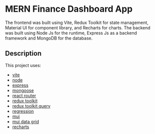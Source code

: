 # MERN Finance Dashboard App

The frontend was built using Vite, Redux Toolkit for state management, Material UI for component library, and Recharts for charts. The backend was built using Node Js for the runtime, Express Js as a backend framework and MongoDB for the database.

## Description

This project uses:

- [vite](https://vitejs.dev/guide/)
- [node](https://nodejs.org/en/download)
- [express](https://expressjs.com/)
- [mongoose](https://mongoosejs.com/)
- [react router](https://reactrouter.com/en/v6.3.0/getting-started/installation)
- [redux toolkit](https://redux-toolkit.js.org/introduction/getting-started)
- [redux toolkit query](https://redux-toolkit.js.org/rtk-query/overview)
- [regression](https://github.com/tom-alexander/regression-js)
- [mui](https://mui.com/material-ui/getting-started/overview/)
- [mui data grid](https://mui.com/x/api/data-grid/data-grid/)
- [recharts](https://recharts.org/en-US/)
